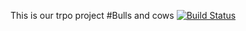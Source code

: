 This is our trpo project
#Bulls and cows
[![Build Status](https://travis-ci.com/artFch/Trpo_BC.svg?branch=master)](https://travis-ci.com/artFch/Trpo_BC)

